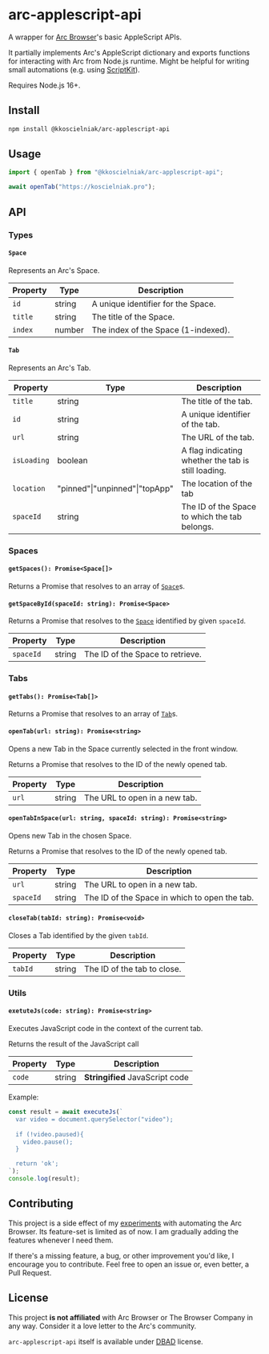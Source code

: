 # arc-applescript-api

A wrapper for [Arc Browser](https://arc.net)'s basic AppleScript APIs.

It partially implements Arc's AppleScript dictionary and exports functions for interacting with Arc from Node.js runtime. Might be helpful for writing small automations (e.g. using [ScriptKit](https://scriptkit.com)).

Requires Node.js 16+.

## Install

```sh
npm install @kkoscielniak/arc-applescript-api
```

## Usage

```ts
import { openTab } from "@kkoscielniak/arc-applescript-api";

await openTab("https://koscielniak.pro");
```

## API

### Types

#### `Space`

Represents an Arc's Space.

| Property | Type   | Description                         |
| -------- | ------ | ----------------------------------- |
| `id`     | string | A unique identifier for the Space.  |
| `title`  | string | The title of the Space.             |
| `index`  | number | The index of the Space (1-indexed). |

#### `Tab`

Represents an Arc's Tab.

| Property    | Type                           | Description                                         |
| ----------- | ------------------------------ | --------------------------------------------------- |
| `title`     | string                         | The title of the tab.                               |
| `id`        | string                         | A unique identifier of the tab.                     |
| `url`       | string                         | The URL of the tab.                                 |
| `isLoading` | boolean                        | A flag indicating whether the tab is still loading. |
| `location`  | "pinned"\|"unpinned"\|"topApp" | The location of the tab                             |
| `spaceId`   | string                         | The ID of the Space to which the tab belongs.       |

### Spaces

#### `getSpaces(): Promise<Space[]>`

Returns a Promise that resolves to an array of [`Space`](#space)s.

#### `getSpaceById(spaceId: string): Promise<Space>`

Returns a Promise that resolves to the [`Space`](#space) identified by given `spaceId`.

| Property  | Type   | Description                      |
| --------- | ------ | -------------------------------- |
| `spaceId` | string | The ID of the Space to retrieve. |

### Tabs

#### `getTabs(): Promise<Tab[]>`

Returns a Promise that resolves to an array of [`Tab`](#tab)s.

#### `openTab(url: string): Promise<string>`

Opens a new Tab in the Space currently selected in the front window.

Returns a Promise that resolves to the ID of the newly opened tab.

| Property | Type   | Description                   |
| -------- | ------ | ----------------------------- |
| `url`    | string | The URL to open in a new tab. |

#### `openTabInSpace(url: string, spaceId: string): Promise<string>`

Opens new Tab in the chosen Space.

Returns a Promise that resolves to the ID of the newly opened tab.

| Property  | Type   | Description                                   |
| --------- | ------ | --------------------------------------------- |
| `url`     | string | The URL to open in a new tab.                 |
| `spaceId` | string | The ID of the Space in which to open the tab. |

#### `closeTab(tabId: string): Promise<void>`

Closes a Tab identified by the given `tabId`.

| Property | Type   | Description                 |
| -------- | ------ | --------------------------- |
| `tabId`  | string | The ID of the tab to close. |

### Utils

#### `exetuteJs(code: string): Promise<string>`

Executes JavaScript code in the context of the current tab.

Returns the result of the JavaScript call

| Property | Type   | Description                     |
| -------- | ------ | ------------------------------- |
| `code`   | string | **Stringified** JavaScript code |

Example:

```js
const result = await executeJs(`
  var video = document.querySelector("video");
  
  if (!video.paused){
    video.pause();
  }

  return 'ok';
`);
console.log(result);
```

## Contributing

This project is a side effect of my [experiments](https://koscielniak.pro/experiments/experiments.html) with automating the Arc Browser. Its feature-set is limited as of now. I am gradually adding the features whenever I need them.

If there's a missing feature, a bug, or other improvement you'd like, I encourage you to contribute. Feel free to open an issue or, even better, a Pull Request.

## License

This project **is not affiliated** with Arc Browser or The Browser Company in any way. Consider it a love letter to the Arc's community.

`arc-applescript-api` itself is available under [DBAD](./LICENSE.md) license.

